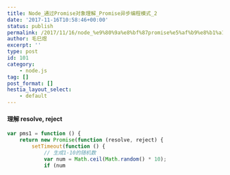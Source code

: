 ```yaml
---
title: Node_通过Promise对象理解_Promise异步编程模式_2
date: '2017-11-16T10:58:46+00:00'
status: publish
permalink: /2017/11/16/node_%e9%80%9a%e8%bf%87promise%e5%af%b9%e8%b1%a1%e7%90%86%e8%a7%a3_promise%e5%bc%82%e6%ad%a5%e7%bc%96%e7%a8%8b%e6%a8%a1%e5%bc%8f_2
author: 毛巳煜
excerpt: ''
type: post
id: 101
category:
    - node.js
tag: []
post_format: []
hestia_layout_select:
    - default
---
```

#### 理解 resolve, reject

```javascript
var pms1 = function () {
    return new Promise(function (resolve, reject) {
        setTimeout(function () {
            // 生成1-10的随机数
            var num = Math.ceil(Math.random() * 10);
            if (num 
```